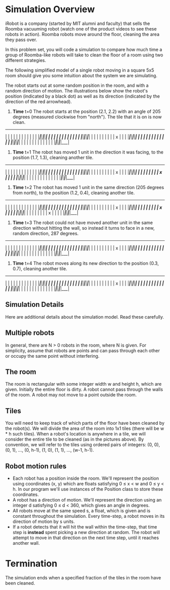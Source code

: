 # Simulation Overview

iRobot is a company (started by MIT alumni and faculty) that sells the Roomba vacuuming robot (watch one of the product videos to see these robots in action). Roomba robots move around the floor, cleaning the area they pass over.

In this problem set, you will code a simulation to compare how much time a group of Roomba-like robots will take to clean the floor of a room using two different strategies.

The following simplified model of a single robot moving in a square 5x5 room should give you some intuition about the system we are simulating.

The robot starts out at some random position in the room, and with a random direction of motion. The illustrations below show the robot's position (indicated by a black dot) as well as its direction (indicated by the direction of the red arrowhead).

1. **Time** t=0
The robot starts at the position (2.1, 2.2) with an angle of 205 degrees (measured clockwise from "north"). The tile that it is on is now clean.
_____________________
|   |   |   |   |   |
|   |   |   |   |   |
|___|___|___|___|___|
|   |   |   |   |   |
|   |   |   |   |   |
|___|___|___|___|___|
|   |   |   |   |   |
|   |   | x |   |   |
|___|___|___|___|___|
|   |   |   |   |   |
|   |   |   |   |   |
|___|___|___|___|___|
|   |   |   |   |   |
|   |   |   |   |   |
|___|___|___|___|___|

1. **Time** t=1
The robot has moved 1 unit in the direction it was facing, to the position (1.7, 1.3), cleaning another tile.
_____________________
|   |   |   |   |   |
|   |   |   |   |   |
|___|___|___|___|___|
|   |   |   |   |   |
|   |   |   |   |   |
|___|___|___|___|___|
|   |   |   |   |   |
|   |   | x |   |   |
|___|___|___|___|___|
|   |   |   |   |   |
|   | x |   |   |   |
|___|___|___|___|___|
|   |   |   |   |   |
|   |   |   |   |   |
|___|___|___|___|___|

1. **Time** t=2
The robot has moved 1 unit in the same direction (205 degrees from north), to the position (1.2, 0.4), cleaning another tile.
_____________________
|   |   |   |   |   |
|   |   |   |   |   |
|___|___|___|___|___|
|   |   |   |   |   |
|   |   |   |   |   |
|___|___|___|___|___|
|   |   |   |   |   |
|   |   | x |   |   |
|___|___|___|___|___|
|   |   |   |   |   |
|   | x |   |   |   |
|___|___|___|___|___|
|   |   |   |   |   |
|   | x |   |   |   |
|___|___|___|___|___|

1. **Time** t=3
The robot could not have moved another unit in the same direction without hitting the wall, so instead it turns to face in a new, random direction, 287 degrees.
_____________________
|   |   |   |   |   |
|   |   |   |   |   |
|___|___|___|___|___|
|   |   |   |   |   |
|   |   |   |   |   |
|___|___|___|___|___|
|   |   |   |   |   |
|   |   | x |   |   |
|___|___|___|___|___|
|   |   |   |   |   |
|   |   |   |   |   |
|___|___|___|___|___|
|   |   |   |   |   |
|   |   |   |   |   |
|___|___|___|___|___|

1. **Time** t=4
The robot moves along its new direction to the position (0.3, 0.7), cleaning another tile.
_____________________
|   |   |   |   |   |
|   |   |   |   |   |
|___|___|___|___|___|
|   |   |   |   |   |
|   |   |   |   |   |
|___|___|___|___|___|
|   |   |   |   |   |
|   |   | x |   |   |
|___|___|___|___|___|
|   |   |   |   |   |
|   |   |   |   |   |
|___|___|___|___|___|
|   |   |   |   |   |
|   |   |   |   |   |
|___|___|___|___|___|

## Simulation Details
Here are additional details about the simulation model. Read these carefully.

## Multiple robots
In general, there are N > 0 robots in the room, where N is given. For simplicity, assume that robots are points and can pass through each other or occupy the same point without interfering.

## The room
The room is rectangular with some integer width w and height h, which are given. Initially the entire floor is dirty. A robot cannot pass through the walls of the room. A robot may not move to a point outside the room.

## Tiles
You will need to keep track of which parts of the floor have been cleaned by the robot(s). We will divide the area of the room into 1x1 tiles (there will be w * h such tiles). When a robot's location is anywhere in a tile, we will consider the entire tile to be cleaned (as in the pictures above). By convention, we will refer to the tiles using ordered pairs of integers: (0, 0), (0, 1), ..., (0, h-1), (1, 0), (1, 1), ..., (w-1, h-1).

## Robot motion rules
- Each robot has a position inside the room. We'll represent the position using coordinates (x, y) which are floats satisfying 0 ≤ x < w and 0 ≤ y < h. In our program we'll use instances of the Position class to store these coordinates.
- A robot has a direction of motion. We'll represent the direction using an integer d satisfying 0 ≤ d < 360, which gives an angle in degrees.
- All robots move at the same speed s, a float, which is given and is constant throughout the simulation. Every time-step, a robot moves in its direction of motion by s units.
- If a robot detects that it will hit the wall within the time-step, that time step is **instead** spent picking a new direction at random. The robot will attempt to move in that direction on the next time step, until it reaches another wall.

# Termination
The simulation ends when a specified fraction of the tiles in the room have been cleaned.